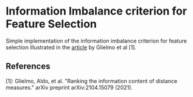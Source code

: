 
# Information Imbalance criterion for Feature Selection

Simple implementation of the information imbalance criterion for feature selection illustrated in the [article] by Glielmo et al [1].

## References

[1]: Glielmo, Aldo, et al. "Ranking the information content of distance measures." arXiv preprint arXiv:2104.15079 (2021).

[article]: https://arxiv.org/pdf/2104.15079.pdf
